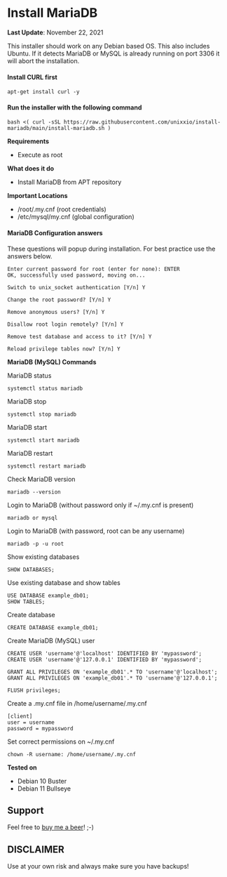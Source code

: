 # Install MariaDB
**Last Update**: November 22, 2021

This installer should work on any Debian based OS. This also includes Ubuntu. If it detects MariaDB or MySQL is already running on port 3306 it will abort the installation.

#### Install CURL first
```
apt-get install curl -y
```

#### Run the installer with the following command
```
bash <( curl -sSL https://raw.githubusercontent.com/unixxio/install-mariadb/main/install-mariadb.sh )
```

**Requirements**
* Execute as root

**What does it do**
* Install MariaDB from APT repository

**Important Locations**
* /root/.my.cnf (root credentials)
* /etc/mysql/my.cnf (global configuration)

#### MariaDB Configuration answers
These questions will popup during installation. For best practice use the answers below.

```
Enter current password for root (enter for none): ENTER
OK, successfully used password, moving on...

Switch to unix_socket authentication [Y/n] Y

Change the root password? [Y/n] Y

Remove anonymous users? [Y/n] Y

Disallow root login remotely? [Y/n] Y

Remove test database and access to it? [Y/n] Y

Reload privilege tables now? [Y/n] Y
```

**MariaDB (MySQL) Commands**

MariaDB status
```
systemctl status mariadb
```
MariaDB stop
```
systemctl stop mariadb
```
MariaDB start
```
systemctl start mariadb
```
MariaDB restart
```
systemctl restart mariadb
```
Check MariaDB version
```
mariadb --version
```
Login to MariaDB (without password only if ~/.my.cnf is present)
```
mariadb or mysql
```
Login to MariaDB (with password, root can be any username)
```
mariadb -p -u root
```
Show existing databases
```
SHOW DATABASES;
```
Use existing database and show tables
```
USE DATABASE example_db01;
SHOW TABLES;
```
Create database
```
CREATE DATABASE example_db01;
```
Create MariaDB (MySQL) user
```
CREATE USER 'username'@'localhost' IDENTIFIED BY 'mypassword';
CREATE USER 'username'@'127.0.0.1' IDENTIFIED BY 'mypassword';

GRANT ALL PRIVILEGES ON 'example_db01'.* TO 'username'@'localhost';
GRANT ALL PRIVILEGES ON 'example_db01'.* TO 'username'@'127.0.0.1';

FLUSH privileges;
```
Create a .my.cnf file in /home/username/.my.cnf
```
[client]
user = username
password = mypassword
```
Set correct permissions on ~/.my.cnf
```
chown -R username: /home/username/.my.cnf
```

**Tested on**
* Debian 10 Buster
* Debian 11 Bullseye

## Support
Feel free to [buy me a beer](https://paypal.me/sonnymeijer)! ;-)

## DISCLAIMER
Use at your own risk and always make sure you have backups!
